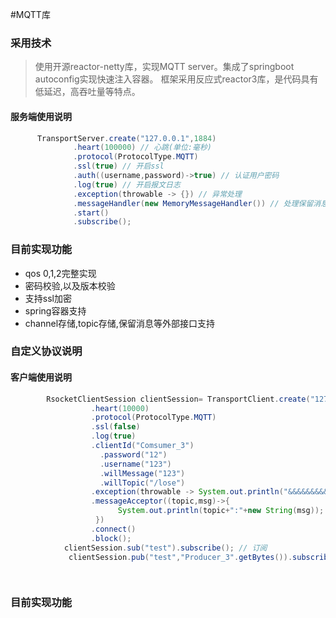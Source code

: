 #MQTT库


### 采用技术

> 使用开源reactor-netty库，实现MQTT server。集成了springboot autoconfig实现快速注入容器。
框架采用反应式reactor3库，是代码具有低延迟，高吞吐量等特点。




#### 服务端使用说明
```java
      TransportServer.create("127.0.0.1",1884)
              .heart(100000) // 心跳(单位:毫秒)
              .protocol(ProtocolType.MQTT)
              .ssl(true) // 开启ssl
              .auth((username,password)->true) // 认证用户密码
              .log(true) // 开启报文日志
              .exception(throwable -> {}) // 异常处理
              .messageHandler(new MemoryMessageHandler()) // 处理保留消息 默认走内存,可以自定义外部实现
              .start()
              .subscribe();
```
### 目前实现功能


-  qos 0,1,2完整实现
-  密码校验,以及版本校验
-  支持ssl加密
-  spring容器支持
-  channel存储,topic存储,保留消息等外部接口支持
### 自定义协议说明


#### 客户端使用说明
```java
        RsocketClientSession clientSession= TransportClient.create("127.0.0.1",1884)
                  .heart(10000)
                  .protocol(ProtocolType.MQTT)
                  .ssl(false)
                  .log(true)
                  .clientId("Comsumer_3")
                    .password("12")
                    .username("123")
                    .willMessage("123")
                    .willTopic("/lose")
                  .exception(throwable -> System.out.println("&&&&&&&&&&&&&&&&&&&&&&&&&&&&"+throwable))
                  .messageAcceptor((topic,msg)->{
                        System.out.println(topic+":"+new String(msg));
                   })
                  .connect()
                  .block();
            clientSession.sub("test").subscribe(); // 订阅
             clientSession.pub("test","Producer_3".getBytes()).subscribe();

            
```
### 目前实现功能







